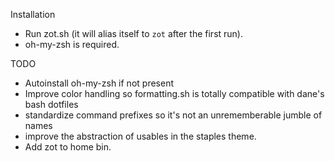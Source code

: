 Installation
* Run zot.sh (it will alias itself to `zot` after the first run).
* oh-my-zsh is required.

TODO
* Autoinstall oh-my-zsh if not present
* Improve color handling so formatting.sh is totally compatible with dane's bash dotfiles
* standardize command prefixes so it's not an unrememberable jumble of names
* improve the abstraction of usables in the staples theme.
* Add zot to home bin.
